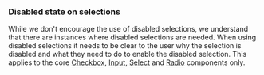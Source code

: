 ### <a name="form-disabled-state"></a>Disabled state on selections

While we don't encourage the use of disabled selections, we understand that there are instances where disabled selections are needed. When using disabled selections it needs to be clear to the user why the selection is disabled and what they need to do to enable the disabled selection. This applies to the core [Checkbox](#checkbox), [Input](#input), [Select](#select) and [Radio](#radio) components only.
